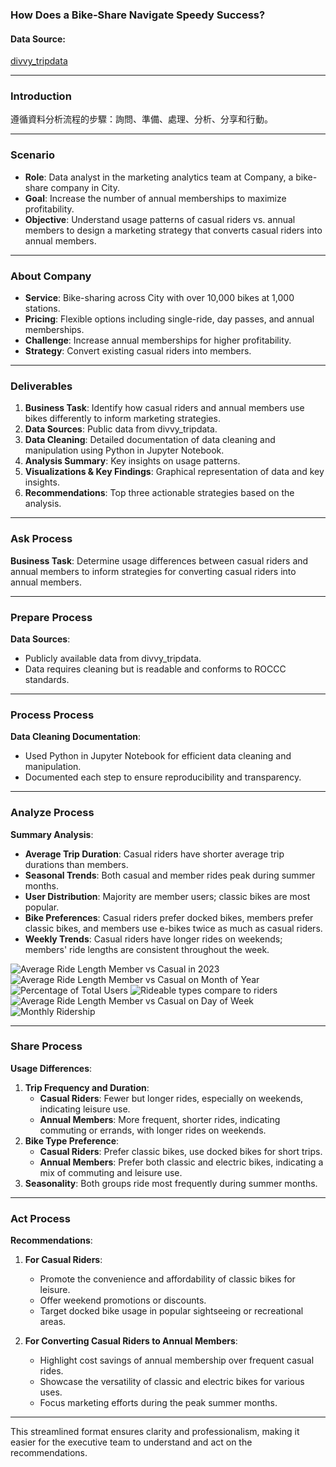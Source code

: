 ### How Does a Bike-Share Navigate Speedy Success?

#### Data Source: 
[divvy_tripdata](https://divvy-tripdata.s3.amazonaws.com/index.html)

---

### Introduction
遵循資料分析流程的步驟：詢問、準備、處理、分析、分享和行動。

---

### Scenario
- **Role**: Data analyst in the marketing analytics team at Company, a bike-share company in City.
- **Goal**: Increase the number of annual memberships to maximize profitability.
- **Objective**: Understand usage patterns of casual riders vs. annual members to design a marketing strategy that converts casual riders into annual members.

---

### About Company
- **Service**: Bike-sharing across City with over 10,000 bikes at 1,000 stations.
- **Pricing**: Flexible options including single-ride, day passes, and annual memberships.
- **Challenge**: Increase annual memberships for higher profitability.
- **Strategy**: Convert existing casual riders into members.

---

### Deliverables
1. **Business Task**: Identify how casual riders and annual members use bikes differently to inform marketing strategies.
2. **Data Sources**: Public data from divvy_tripdata.
3. **Data Cleaning**: Detailed documentation of data cleaning and manipulation using Python in Jupyter Notebook.
4. **Analysis Summary**: Key insights on usage patterns.
5. **Visualizations & Key Findings**: Graphical representation of data and key insights.
6. **Recommendations**: Top three actionable strategies based on the analysis.

---

### Ask Process
**Business Task**: Determine usage differences between casual riders and annual members to inform strategies for converting casual riders into annual members.

---

### Prepare Process
**Data Sources**:
- Publicly available data from divvy_tripdata.
- Data requires cleaning but is readable and conforms to ROCCC standards.

---

### Process Process
**Data Cleaning Documentation**:
- Used Python in Jupyter Notebook for efficient data cleaning and manipulation.
- Documented each step to ensure reproducibility and transparency.

---

### Analyze Process
**Summary Analysis**:
- **Average Trip Duration**: Casual riders have shorter average trip durations than members.
- **Seasonal Trends**: Both casual and member rides peak during summer months.
- **User Distribution**: Majority are member users; classic bikes are most popular.
- **Bike Preferences**: Casual riders prefer docked bikes, members prefer classic bikes, and members use e-bikes twice as much as casual riders.
- **Weekly Trends**: Casual riders have longer rides on weekends; members' ride lengths are consistent throughout the week.

![Average Ride Length Member vs Casual in 2023](https://github.com/y4611676/Unanimous-Project/assets/71640831/37781537-3986-41c1-ac0b-a8a9b6e4d295)
![Average Ride Length Member vs Casual on Month of Year](https://github.com/y4611676/Unanimous-Project/assets/71640831/6586edcf-f4ac-4d19-ad28-91883cd14cc6)
![Percentage of Total Users](https://github.com/y4611676/Unanimous-Project/assets/71640831/28ec9153-8b3c-4722-a365-bc4d6ac31ad2)
![Rideable types compare to riders](https://github.com/y4611676/Unanimous-Project/assets/71640831/376a918b-bf82-47e7-95e5-7eeffb742619)
![Average Ride Length Member vs Casual on Day of Week](https://github.com/y4611676/Unanimous-Project/assets/71640831/53f704ce-b588-4baf-bdec-722ed4f5b359)
![Monthly Ridership](https://github.com/y4611676/Unanimous-Project/assets/71640831/e2abff2f-ea5c-40b4-861a-3e78f4c755a3)

---

### Share Process
**Usage Differences**:
1. **Trip Frequency and Duration**:
   - **Casual Riders**: Fewer but longer rides, especially on weekends, indicating leisure use.
   - **Annual Members**: More frequent, shorter rides, indicating commuting or errands, with longer rides on weekends.
2. **Bike Type Preference**:
   - **Casual Riders**: Prefer classic bikes, use docked bikes for short trips.
   - **Annual Members**: Prefer both classic and electric bikes, indicating a mix of commuting and leisure use.
3. **Seasonality**: Both groups ride most frequently during summer months.

---

### Act Process
**Recommendations**:

1. **For Casual Riders**:
   - Promote the convenience and affordability of classic bikes for leisure.
   - Offer weekend promotions or discounts.
   - Target docked bike usage in popular sightseeing or recreational areas.

2. **For Converting Casual Riders to Annual Members**:
   - Highlight cost savings of annual membership over frequent casual rides.
   - Showcase the versatility of classic and electric bikes for various uses.
   - Focus marketing efforts during the peak summer months.

---

This streamlined format ensures clarity and professionalism, making it easier for the executive team to understand and act on the recommendations.
